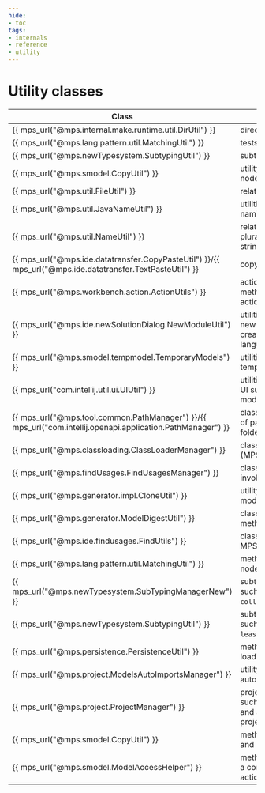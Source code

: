 ```yaml
---
hide:
- toc
tags:
- internals
- reference
- utility
---
```


# Utility classes

| **Class**                                                                                                   | **Description**                                                                           |
|-------------------------------------------------------------------------------------------------------------|-------------------------------------------------------------------------------------------|
| {{ mps_url("@mps.internal.make.runtime.util.DirUtil") }}                                                    | directory related utilities                                                               |
| {{ mps_url("@mps.lang.pattern.util.MatchingUtil") }}                                                        | tests if two nodes match                                                                  |
| {{ mps_url("@mps.newTypesystem.SubtypingUtil") }}                                                           | subtyping related utilities                                                               |
| {{ mps_url("@mps.smodel.CopyUtil") }}                                                                       | utility for copying models, nodes etc.                                                    |
| {{ mps_url("@mps.util.FileUtil") }}                                                                         | related utilities                                                                         |
| {{ mps_url("@mps.util.JavaNameUtil") }}                                                                     | utilities related to java naming                                                          |
| {{ mps_url("@mps.util.NameUtil") }}                                                                         | related utilities such as pluralizing or escaping strings                                 |
| {{ mps_url("@mps.ide.datatransfer.CopyPasteUtil") }}/{{ mps_url("@mps.ide.datatransfer.TextPasteUtil") }}   | copy paste related utilities                                                              |
| {{ mps_url("@mps.workbench.action.ActionUtils") }}                                                          | action related utilities; these methods can execute actions programmatically.             |
| {{ mps_url("@mps.ide.newSolutionDialog.NewModuleUtil") }}                                                   | utilities related to creating new modules such as creating solutions or languages         |
| {{ mps_url("@mps.smodel.tempmodel.TemporaryModels") }}                                                      | utilities for creating temporary models                                                   |
| {{ mps_url("com.intellij.util.ui.UIUtil") }}                                                                | utilities related to the Intellij UI such as checking for dark mode (`isUnderDarcula()`). |
| {{ mps_url("@mps.tool.common.PathManager") }}/{{ mps_url("com.intellij.openapi.application.PathManager") }} | classes for getting all kinds of paths such as the plugins folder or the log folder.      |
| {{ mps_url("@mps.classloading.ClassLoaderManager") }}                                                       | class responsible for loading (MPS) classes                                               |
| {{ mps_url("@mps.findUsages.FindUsagesManager") }}                                                          | class that has methods for invoking the find usage UI                                     |
| {{ mps_url("@mps.generator.impl.CloneUtil") }}                                                              | utility method for cloning a model                                                        |
| {{ mps_url("@mps.generator.ModelDigestUtil") }}                                                             | class that contains hash methods                                                          |
| {{ mps_url("@mps.ide.findusages.FindUtils") }}                                                              | class for finding nodes in MPS                                                            |
| {{ mps_url("@mps.lang.pattern.util.MatchingUtil") }}                                                        | method for checking if two nodes structurally match                                       |
| {{ mps_url("@mps.newTypesystem.SubTypingManagerNew") }}                                                     | subtyping related methods such as `isSubTypeOf`  and  `collectImmediateSupertypes`.       |
| {{ mps_url("@mps.newTypesystem.SubtypingUtil") }}                                                           | subtyping related methods such as `leastCommonSuperTypes`.                                |
| {{ mps_url("@mps.persistence.PersistenceUtil") }}                                                           | methods for saving and loading models                                                     |
| {{ mps_url("@mps.project.ModelsAutoImportsManager") }}                                                      | utility methods related to auto importing models                                          |
| {{ mps_url("@mps.project.ProjectManager") }}                                                                | project-related methods such as creating projects and attaching listeners to projects     |
| {{ mps_url("@mps.smodel.CopyUtil") }}                                                                       | methods for copying models and nodes                                                      |
| {{ mps_url("@mps.smodel.ModelAccessHelper") }}                                                              | methods for running code as a command/read/write action                                   |